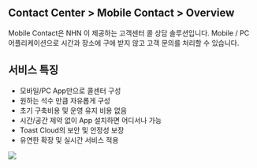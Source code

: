 ## Contact Center > Mobile Contact > Overview
Mobile Contact은 NHN 이 제공하는 고객센터 콜 상담 솔루션입니다. 
Mobile / PC 어플리케이션으로 시간과 장소에 구애 받지 않고 고객 문의를 처리할 수 있습니다.

## 서비스 특징

* 모바일/PC App만으로 콜센터 구성
* 원하는 석수 만큼 자유롭게 구성
* 초기 구축비용 및 운영 유지 비용 없음
* 시간/공간 제약 없이 App 설치하면 어디서나 가능
* Toast Cloud의 보안 및 안정성 보장
* 유연한 확장 및 실시간 서비스 적용

![](http://static.toastoven.net/prod_contact_center/MobileContact_intro.png)

